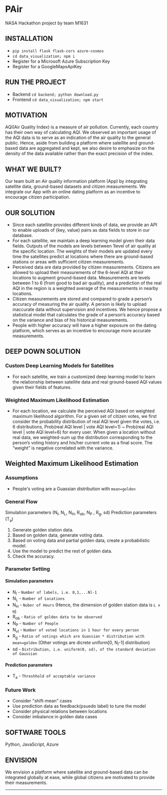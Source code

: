 # PAir
NASA Hackathon project by team M1631

## INSTALLATION
- `pip install flask flask-cors azure-cosmos`
- `cd data_visualization; npm i`
- Register for a Microsoft Azure Subscription Key
- Register for a GoogleMapsApiKey

## RUN THE PROJECT
- Backend
`cd backend; python download.py`
- Frontend
`cd data_visualization; npm start`

## MOTIVATION

AQI(Air Quality Index) is a measure of air pollution. Currently, each country has their own way of calculating AQI. We observed an important usage of the AQI data is to serve as an indication of the air quality to the general public. Hence, aside from building a platform where satellite and ground-based data are aggregated and kept, we also desire to emphasize on the density of the data available rather than the exact precision of the index.

## WHAT WE BUILT?

Our team built an Air quality information platform (App) by integrating satellite data, ground-based datasets and citizen measurements. We integrate our App with an online dating platform as an incentive to encourage citizen participation. 

## OUR SOLUTION
- Since each satellite provides different kinds of data, we provide an API to enable uploads of {key, value} pairs as data fields to store in our database.
- For each satellite, we maintain a deep learning model given their data fields. Outputs of the models are levels between 1level of air quality at the specific location. The weights of their models are updated every time the satellites predict at locations where there are ground-based stations or areas with sufficient citizen measurements.
- Perceived data are data provided by citizen measurements. Citizens are allowed to upload their measurements of the 6-level AQI at their locations to augment ground-based data. Measurements are levels between 1 to 6 (from good to bad air quality), and a prediction of the real AQI in the region is a weighted average of the measurements in nearby locations.
- Citizen measurements are stored and compared to grade a person’s accuracy of measuring the air quality. A person is likely to upload inaccurate data without supervision and incentives. We hence propose a statistical model that calculates the grade of a person’s accuracy based on the variance and bias of his historical measurements. 
- People with higher accuracy will have a higher exposure on the dating platform, which serves as an incentive to encourage more accurate measurements.

## DEEP DOWN SOLUTION

### Custom Deep Learning Models for Satellites
- For each satellite, we train a customized deep learning model to learn the relationship between satellite data and real ground-based AQI values given their fields of features. 

### Weighted Maximum Likelihood Estimation
- For each location, we calculate the perceived AQI based on weighted maximum likelihood algorithm. For a given set of citizen votes, we first consider the probability distribution of real AQI level given the votes, i.e. 6 distributions, Prob(real AQI level | vote AQI level=1) ~ Prob(real AQI level | vote AQI level=6) for every user. When given a location without real data, we weighted-sum up the distribution corresponding to the person’s voting history and his/her current vote as a final score. The “weight” is negative correlated with the variance.  

## Weighted Maximum Likelihood Estimation

### Assumptions

* People's voting are a Guassian distribution with `mean=golden`


### General Flow

Simulation parameters (N<sub>*l*</sub>, N<sub>L</sub>, N<sub>H</sub>, R<sub>ob</sub>, N<sub>P</sub> , R<sub>g</sub>, sd)
Prediction parameters (T<sub>a</sub>)
1. Generate golden station data.
2. Based on golden data, generate voting data.
3. Based on voting data and partial golden data, create a probabilistic model.
4. Use the model to predict the rest of golden data.
5. Check the accuracy.

### Parameter Setting

#### Simulation parameters
* N<sub>*l*</sub> - `Number of labels, i.e. 0,1,...Nl-1`
* N<sub>L</sub> - `Number of Locations`
* N<sub>H</sub> - `Nuber of Hours`
  (Hence, the dimension of golden station data is `L x H`)
* R<sub>ob</sub> - `Ratio of golden data to be observed`
* N<sub>P</sub> - `Number of People`
* N<sub>vl</sub> - `Number of voted locations in 1 hour for every person`
* R<sub>g</sub> - `Ratio of votings which are Guassian * distribution with mean=golden`
  (Other votings are dicrete uniform[0, N<sub>*l*</sub>-1] distribution)
* sd - `Distribution, i.e. uniform(0, sd), of the standard deviation of Gaussian`
  
#### Prediction parameters
* T<sub>a</sub> - `Threshhold of acceptable variance`

### Future Work
* Consider "shift-mean" cases
* Use prediction data as feedback(psuedo label) to tune the model
* Consider physical relations between locations
* Consider imbalance in golden data cases

## SOFTWARE TOOLS
Python, JavaScript, Azure

## ENVISION
We envision a platform where satellite and ground-based data can be integrated globally at ease, while global citizens are motivated to provide their measurements.


---
